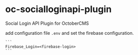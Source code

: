 # oc-socialloginapi-plugin
Social Login API Plugin for OctoberCMS

add configuration file `.env` and set the firebase configuration.

	```
	Firebase_Login=<firebase-login>
	```